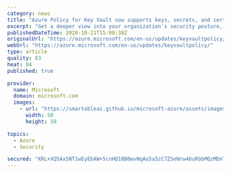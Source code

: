 ```yaml
---
category: news
title: "Azure Policy for Key Vault now supports keys, secrets, and certificates "
excerpt: "Get a deeper view into your organization's security posture, configure daily automated audits, and start enforcing best practices in under 5 minutes. "
publishedDateTime: 2020-10-21T15:00:38Z
originalUrl: "https://azure.microsoft.com/en-us/updates/keyvaultpolicy/"
webUrl: "https://azure.microsoft.com/en-us/updates/keyvaultpolicy/"
type: article
quality: 83
heat: 84
published: true

provider:
  name: Microsoft
  domain: microsoft.com
  images:
    - url: "https://smartableai.github.io/microsoft-azure/assets/images/organizations/microsoft.com-50x50.jpg"
      width: 50
      height: 50

topics:
  - Azure
  - Security

secured: "KRL+XQ5AxSNT1wEyEbAW+5cnHQ18B0wvNqAo5a5zC7ZSeNrw46uRGbMQzMDnTqLUUNA+FiMBFbPc42Mw+WZ3+UnzPbLXSStDV6fFdhwYS22kAqisw4cQ770Lz/O+YfsKfhZAVfqFNTLSTRnBm7P1x5raCLWq3lvs4SSl0jh1NXIHY1joRHHhpJ4tdiQBzn5yeocFa9wFO+P+J6DqZ9uVwUeCJJIDD5AY31TxBzm5/drRh8XblCZT/BISb9omoLbhvEEqHZTsePvzUjyoObD5SALjr9cwMmMyjqFFQtCNgWa2ZNNYJZ7Pr0plboe1TpTUEK5k0sM0huhR6nFPV0m2YOfmDjrCbi15ZQlhFGIgTao=;2hYJARZVm7WBgGHPx6IHew=="
---
```


